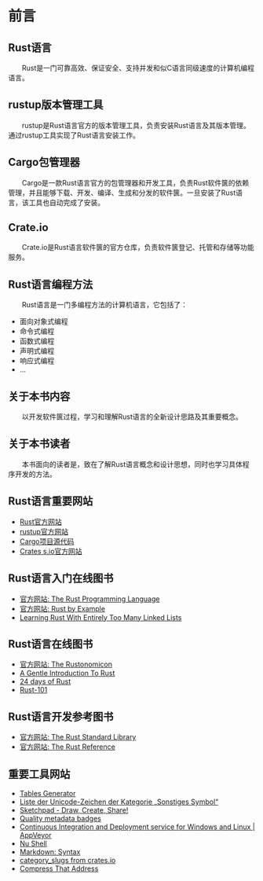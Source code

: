 # 前言

## Rust语言

　　Rust是一门可靠高效、保证安全、支持并发和似C语言同级速度的计算机编程语言。

## rustup版本管理工具
　　rustup是Rust语言官方的版本管理工具，负责安装Rust语言及其版本管理。通过rustup工具实现了Rust语言安装工作。

## Cargo包管理器

　　Cargo是一款Rust语言官方的包管理器和开发工具，负责Rust软件篋的依赖管理，并且能够下载、开发、编译、生成和分发的软件篋。一旦安装了Rust语言，该工具也自动完成了安装。

## Crate.io

　　Crate.io是Rust语言软件篋的官方仓库，负责软件篋登记、托管和存储等功能服务。

## Rust语言编程方法

　　Rust语言是一门多编程方法的计算机语言，它包括了：

- 面向对象式编程
- 命令式编程
- 函数式编程
- 声明式编程
- 响应式编程
- ...

## 关于本书内容

　　以开发软件篋过程，学习和理解Rust语言的全新设计思路及其重要概念。

## 关于本书读者

　　本书面向的读者是，致在了解Rust语言概念和设计思想，同时也学习具体程序开发的方法。

## Rust语言重要网站
- [Rust官方网站](https://www.rust-lang.org/)
- [rustup官方网站](https://rustup.rs/)
- [Cargo项目源代码](https://github.com/rust-lang/cargo)
- [Crates s.io官方网站](https://crates.io/)

## Rust语言入门在线图书
- [官方网站: The Rust Programming Language](https://doc.rust-lang.org/book/)
- [官方网站: Rust by Example](https://doc.rust-lang.org/stable/rust-by-example/)
- [Learning Rust With Entirely Too Many Linked Lists](https://rust-unofficial.github.io/too-many-lists/index.html)

## Rust语言在线图书
- [官方网站: The Rustonomicon](https://doc.rust-lang.org/nightly/nomicon/)
- [A Gentle Introduction To Rust](https://stevedonovan.github.io/rust-gentle-intro/readme.html#a-gentle-introduction-to-rust)
- [24 days of Rust](https://zsiciarz.github.io/24daysofrust/index.html)
- [Rust-101](https://www.ralfj.de/projects/rust-101/main.html)

## Rust语言开发参考图书
- [官方网站: The Rust Standard Library](https://doc.rust-lang.org/std/index.html)
- [官方网站: The Rust Reference](https://doc.rust-lang.org/reference/)

## 重要工具网站
- [Tables Generator](https://www.tablesgenerator.com/)
- [Liste der Unicode-Zeichen der Kategorie „Sonstiges Symbol“](https://www.compart.com/de/unicode/category/So)
- [Sketchpad - Draw, Create, Share!](https://sketch.io/sketchpad/)
- [Quality metadata badges](https://shields.io/)
- [Continuous Integration and Deployment service for Windows and Linux | AppVeyor](https://www.appveyor.com/)
- [Nu Shell](https://github.com/nushell/nushell)
- [Markdown: Syntax](https://markdown.de/)
- [category_slugs from crates.io](https://crates.io/category_slugs)
- [Compress That Address](https://is.gd)